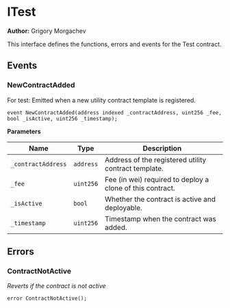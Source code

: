 # ITest
**Author:**
Grigory Morgachev

This interface defines the functions, errors and events for the Test contract.


## Events
### NewContractAdded
For test: Emitted when a new utility contract template is registered.


```solidity
event NewContractAdded(address indexed _contractAddress, uint256 _fee, bool _isActive, uint256 _timestamp);
```

**Parameters**

|Name|Type|Description|
|----|----|-----------|
|`_contractAddress`|`address`|Address of the registered utility contract template.|
|`_fee`|`uint256`|Fee (in wei) required to deploy a clone of this contract.|
|`_isActive`|`bool`|Whether the contract is active and deployable.|
|`_timestamp`|`uint256`|Timestamp when the contract was added.|

## Errors
### ContractNotActive
*Reverts if the contract is not active*


```solidity
error ContractNotActive();
```

